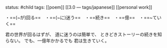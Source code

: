 status: #child 
tags: [[poem]] [[3.0 — tags/japanese]] [[personal work]]

・==(~が)回る==　・==(~に)迷う==　・==続き==　・==億==　・==~ていく== 

君の世界が回るはずが、
道に迷うのは簡単で、
ときどきストーリーの続きを知らない。
でも、一億年かかるでも
君は生きていく。